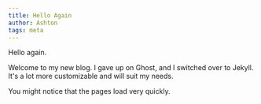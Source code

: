 ```yaml
---
title: Hello Again
author: Ashton
tags: meta
---
```


Hello again.

Welcome to my new blog. I gave up on Ghost, and I switched over to Jekyll. It's a lot more customizable and will suit my needs.

You might notice that the pages load very quickly.
